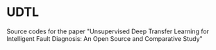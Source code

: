 # UDTL
Source codes for the paper "Unsupervised Deep Transfer Learning for Intelligent Fault Diagnosis: An Open Source and Comparative Study"
